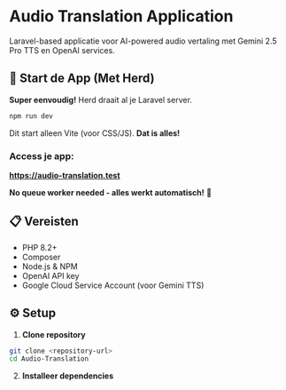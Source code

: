 # Audio Translation Application

Laravel-based applicatie voor AI-powered audio vertaling met Gemini 2.5 Pro TTS en OpenAI services.

## 🚀 Start de App (Met Herd)

**Super eenvoudig!** Herd draait al je Laravel server.

```bash
npm run dev
```

Dit start alleen Vite (voor CSS/JS). **Dat is alles!**

### **Access je app:**
**https://audio-translation.test**

**No queue worker needed - alles werkt automatisch!** 🎉

## 📋 Vereisten

- PHP 8.2+
- Composer
- Node.js & NPM
- OpenAI API key
- Google Cloud Service Account (voor Gemini TTS)

## ⚙️ Setup

1. **Clone repository**
```bash
git clone <repository-url>
cd Audio-Translation
```

2. **Installeer dependencies**
```bash
composer install
npm install
```

3. **Configureer environment**
```bash
cp .env.example .env
php artisan key:generate
```

4. **Configureer API keys in `.env`**
```env
OPENAI_API_KEY=your_openai_key
GEMINI_TIMEOUT=120

# Optioneel: Voor hogere quota
QUEUE_CONNECTION=database
```

5. **Setup database**
```bash
touch database/database.sqlite
php artisan migrate
```

6. **Storage link**
```bash
php artisan storage:link
```

7. **Start de app**
```bash
composer run dev
```

## 🎯 Features

- **Audio Upload & Vertaling**: MP3, WAV, M4A bestanden (max 50MB)
- **Text-to-Audio**: Direct tekst naar spraak conversie
- **Gemini 2.5 Pro TTS**: 30+ AI stemmen met accent support
- **OpenAI TTS Fallback**: Automatisch bij quota issues
- **Smart Chunking**: Automatisch voor lange teksten (met voice consistency)
- **Credit System**: Pay-per-use met Stripe integratie
- **Admin Panel**: Volledig beheer dashboard

## ⚠️ Belangrijke Opmerkingen

### **Voice Consistency**
- **Tekst < 900 karakters**: ✅ Perfecte stem consistency
- **Tekst > 900 karakters**: ⚠️ Mogelijke kleine stem variaties (API limitatie)

### **API Quota**
- **Gemini TTS**: Beperkte gratis quota (error 429 mogelijk)
- **OpenAI TTS**: Automatische fallback bij quota issues
- **Check quota**: https://console.cloud.google.com/apis/api/texttospeech.googleapis.com/quotas

### **FFmpeg (Optioneel)**
Voor betere audio concatenatie:
```bash
winget install ffmpeg
```
Werkt ook zonder FFmpeg (PHP fallback).

## 🧪 Testen

```bash
composer run test
```

## 📁 Belangrijke Bestanden

- `app/Services/GeminiTtsService.php` - Gemini TTS met chunking
- `app/Services/SimpleTtsService.php` - OpenAI TTS fallback
- `app/Jobs/` - Background job processing
- `config/gemini.php` - Gemini configuratie

## 🆘 Troubleshooting

### **Job blijft hangen?**
```bash
# Check of queue worker draait via:
composer run dev
```

### **Gemini Quota Exceeded (429)?**
- App gebruikt automatisch OpenAI TTS fallback
- Of wacht tot quota reset (dagelijks)
- Of upgrade Google Cloud account

### **504 Gateway Timeout?**
- Queue worker moet draaien (`composer run dev`)
- Check logs: `storage/logs/laravel.log`

## 📊 Logs

```bash
# Windows
Get-Content storage/logs/laravel.log -Tail 50

# Linux/Mac
tail -f storage/logs/laravel.log
```

## 🎯 Start Commands

| Command | Beschrijving |
|---------|-------------|
| `composer run dev` | Start alles (aanbevolen) |
| `php artisan serve` | Alleen server |
| `php artisan queue:work database --timeout=600` | Alleen queue worker |
| `npm run dev` | Alleen Vite |

## 📝 License

MIT License - Made by Nigel Becholtz
